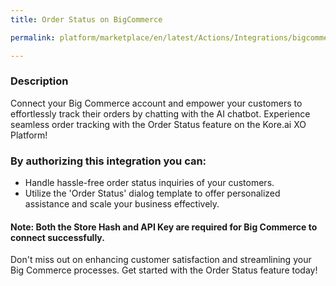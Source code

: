 ```yaml
---
title: Order Status on BigCommerce

permalink: platform/marketplace/en/latest/Actions/Integrations/bigcommerce_orderStatus

---
```


### Description

Connect your Big Commerce account and empower your customers to effortlessly track their orders by chatting with the AI chatbot. Experience seamless order tracking with the Order Status feature on the Kore.ai XO Platform!

### By authorizing this integration you can:
- Handle hassle-free order status inquiries of your customers.
- Utilize the 'Order Status' dialog template to offer personalized assistance and scale your business effectively.

#### Note: Both the Store Hash and API Key are required for Big Commerce to connect successfully.

Don't miss out on enhancing customer satisfaction and streamlining your Big Commerce processes. Get started with the Order Status feature today!
